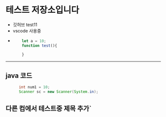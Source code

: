 # 테스트 저장소입니다
- 깃허브 test11
- vscode 사용중
- ``` javascript
      let a = 10;
      function test(){

      }
  ```
************************************************
  ## java 코드
  ```java
        int num1 = 10;
        Scanner sc = new Scanner(System.in);
  ```
  ## 다른 컴에서 테스트중 제목 추가`
